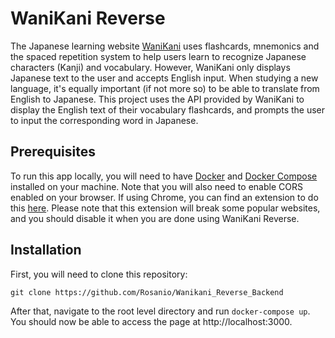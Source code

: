 # WaniKani Reverse
The Japanese learning website [WaniKani](https://www.wanikani.com/) uses flashcards, mnemonics and the spaced repetition system to help users learn to recognize Japanese characters (Kanji) and vocabulary. However, WaniKani only displays Japanese text to the user and accepts English input. When studying a new language, it's equally important (if not more so) to be able to translate from English to Japanese. This project uses the API provided by WaniKani to display the English text of their vocabulary flashcards, and prompts the user to input the corresponding word in Japanese.

## Prerequisites
To run this app locally, you will need to have [Docker](https://docs.docker.com/install/) and [Docker Compose](https://docs.docker.com/compose/install/) installed on your machine. Note that you will also need to enable CORS enabled on your browser. If using Chrome, you can find an extension to do this [here](https://chrome.google.com/webstore/detail/allow-control-allow-origi/nlfbmbojpeacfghkpbjhddihlkkiljbi?hl=en). Please note that this extension will break some popular websites, and you should disable it when you are done using WaniKani Reverse.

## Installation
First, you will need to clone this repository:

```git clone https://github.com/Rosanio/Wanikani_Reverse_Backend```

After that, navigate to the root level directory and run ```docker-compose up```. You should now be able to access the page at http://localhost:3000. 